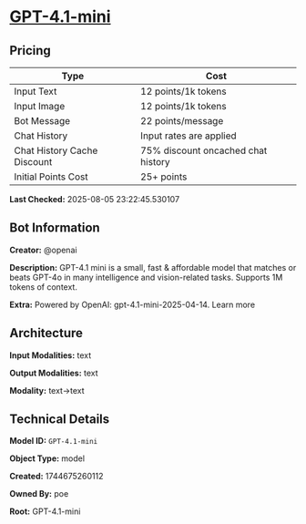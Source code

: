 # [GPT-4.1-mini](https://poe.com/GPT-4.1-mini)

## Pricing

| Type | Cost |
|------|------|
| Input Text | 12 points/1k tokens |
| Input Image | 12 points/1k tokens |
| Bot Message | 22 points/message |
| Chat History | Input rates are applied |
| Chat History Cache Discount | 75% discount oncached chat history |
| Initial Points Cost | 25+ points |

**Last Checked:** 2025-08-05 23:22:45.530107


## Bot Information

**Creator:** @openai

**Description:** GPT-4.1 mini is a small, fast & affordable model that matches or beats GPT-4o in many intelligence and vision-related tasks. Supports 1M tokens of context.

**Extra:** Powered by OpenAI: gpt-4.1-mini-2025-04-14. Learn more


## Architecture

**Input Modalities:** text

**Output Modalities:** text

**Modality:** text->text


## Technical Details

**Model ID:** `GPT-4.1-mini`

**Object Type:** model

**Created:** 1744675260112

**Owned By:** poe

**Root:** GPT-4.1-mini
